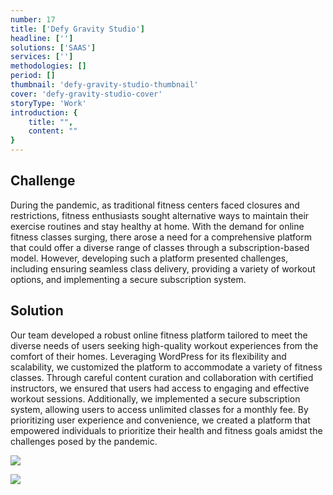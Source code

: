 ```yaml
---
number: 17
title: ['Defy Gravity Studio']
headline: ['']
solutions: ['SAAS']
services: ['']
methodologies: []
period: []
thumbnail: 'defy-gravity-studio-thumbnail'
cover: 'defy-gravity-studio-cover'
storyType: 'Work'
introduction: {
    title: "",
    content: ""
}
---
```


## Challenge

During the pandemic, as traditional fitness centers faced closures and restrictions, fitness enthusiasts sought alternative ways to maintain their exercise routines and stay healthy at home. With the demand for online fitness classes surging, there arose a need for a comprehensive platform that could offer a diverse range of classes through a subscription-based model. However, developing such a platform presented challenges, including ensuring seamless class delivery, providing a variety of workout options, and implementing a secure subscription system.

## Solution

Our team developed a robust online fitness platform tailored to meet the diverse needs of users seeking high-quality workout experiences from the comfort of their homes. Leveraging WordPress for its flexibility and scalability, we customized the platform to accommodate a variety of fitness classes. Through careful content curation and collaboration with certified instructors, we ensured that users had access to engaging and effective workout sessions. Additionally, we implemented a secure subscription system, allowing users to access unlimited classes for a monthly fee. By prioritizing user experience and convenience, we created a platform that empowered individuals to prioritize their health and fitness goals amidst the challenges posed by the pandemic.

![](/work/defy-gravity-studio-figure-1.jpg)

![](/work/defy-gravity-studio-figure-2.jpg)
